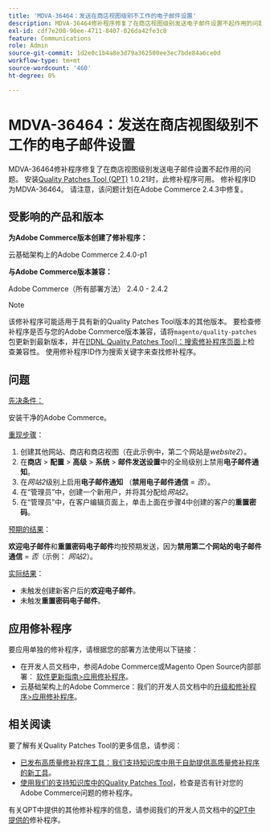 ```yaml
---
title: 'MDVA-36464：发送在商店视图级别不工作的电子邮件设置'
description: MDVA-36464修补程序修复了在商店视图级别发送电子邮件设置不起作用的问题。 安装[Quality Patches Tool (QPT)](/help/announcements/adobe-commerce-announcements/magento-quality-patches-released-new-tool-to-self-serve-quality-patches.md) 1.0.21后，即可使用此修补程序。 修补程序ID为MDVA-36464。 请注意，该问题计划在Adobe Commerce 2.4.3中修复。
exl-id: cdf7e208-90ee-4711-8407-026da42fe3c8
feature: Communications
role: Admin
source-git-commit: 1d2e0c1b4a8e3d79a362500ee3ec7bde84a6ce0d
workflow-type: tm+mt
source-wordcount: '460'
ht-degree: 0%

---
```


# MDVA-36464：发送在商店视图级别不工作的电子邮件设置

MDVA-36464修补程序修复了在商店视图级别发送电子邮件设置不起作用的问题。 安装[Quality Patches Tool (QPT)](/help/announcements/adobe-commerce-announcements/magento-quality-patches-released-new-tool-to-self-serve-quality-patches.md) 1.0.21时，此修补程序可用。 修补程序ID为MDVA-36464。 请注意，该问题计划在Adobe Commerce 2.4.3中修复。

## 受影响的产品和版本

**为Adobe Commerce版本创建了修补程序：**

云基础架构上的Adobe Commerce 2.4.0-p1

**与Adobe Commerce版本兼容：**

Adobe Commerce（所有部署方法） 2.4.0 - 2.4.2

>[!NOTE]
>
>该修补程序可能适用于具有新的Quality Patches Tool版本的其他版本。 要检查修补程序是否与您的Adobe Commerce版本兼容，请将`magento/quality-patches`包更新到最新版本，并在[[!DNL Quality Patches Tool]：搜索修补程序页面](https://devdocs.magento.com/quality-patches/tool.html#patch-grid)上检查兼容性。 使用修补程序ID作为搜索关键字来查找修补程序。

## 问题

<u>先决条件：</u>

安装干净的Adobe Commerce。

<u>重现步骤</u>：

1. 创建其他网站、商店和商店视图（在此示例中，第二个网站是&#x200B;*website2*）。
1. 在&#x200B;**商店** > **配置** > **高级** > **系统** > **邮件发送设置**&#x200B;中的全局级别上禁用&#x200B;**电子邮件通知**。
1. 在&#x200B;*网站2*&#x200B;级别上启用&#x200B;**电子邮件通知** （**禁用电子邮件通信** = *否*）。
1. 在“管理员”中，创建一个新用户，并将其分配给&#x200B;*网站2*。
1. 在“管理员”中，在客户编辑页面上，单击上面在步骤4中创建的客户的&#x200B;**重置密码**。

<u>预期的结果</u>：

**欢迎电子邮件**&#x200B;和&#x200B;**重置密码电子邮件**&#x200B;均按预期发送，因为&#x200B;**禁用第二个网站的电子邮件通信** = *否*（示例： *网站2*）。

<u>实际结果</u>：

* 未触发创建新客户后的&#x200B;**欢迎电子邮件**。
* 未触发&#x200B;**重置密码电子邮件**。

## 应用修补程序

要应用单独的修补程序，请根据您的部署方法使用以下链接：

* 在开发人员文档中，参阅Adobe Commerce或Magento Open Source内部部署： [软件更新指南>应用修补程序](https://devdocs.magento.com/guides/v2.4/comp-mgr/patching/mqp.html)。
* 云基础架构上的Adobe Commerce：我们的开发人员文档中的[升级和修补程序>应用修补程序](https://devdocs.magento.com/cloud/project/project-patch.html)。

## 相关阅读

要了解有关Quality Patches Tool的更多信息，请参阅：

* [已发布高质量修补程序工具：我们支持知识库中用于自助提供高质量修补程序的新工具](/help/announcements/adobe-commerce-announcements/magento-quality-patches-released-new-tool-to-self-serve-quality-patches.md)。
* [使用我们的支持知识库中的Quality Patches Tool](/help/support-tools/patches-available-in-qpt-tool/check-patch-for-magento-issue-with-magento-quality-patches.md)，检查是否有针对您的Adobe Commerce问题的修补程序。

有关QPT中提供的其他修补程序的信息，请参阅我们的开发人员文档中的[QPT中提供的](https://devdocs.magento.com/quality-patches/tool.html#patch-grid)修补程序。
